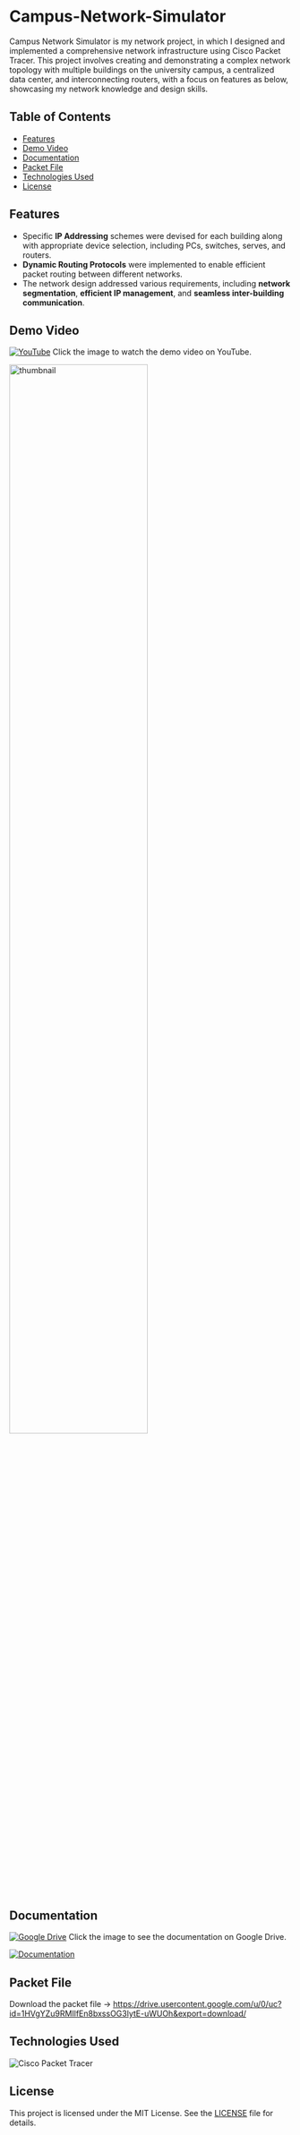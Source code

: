 # Campus-Network-Simulator

Campus Network Simulator is my network project, in which I designed and implemented a comprehensive network infrastructure using Cisco Packet Tracer. This project involves creating and demonstrating a complex network topology with multiple buildings on the university campus, a centralized data center, and interconnecting routers, with a focus on features as below, showcasing my network knowledge and design skills. 

## Table of Contents
- [Features](#features)
- [Demo Video](#demo-video)
- [Documentation](#documentation)
- [Packet File](#packet-file)
- [Technologies Used](#technologies-used)
- [License](#license)


## Features
- Specific **IP Addressing** schemes were devised for each building along with appropriate device selection, including PCs, switches, serves, and routers. 
- **Dynamic Routing Protocols** were implemented to enable efficient packet routing between different networks.
- The network design addressed various requirements, including **network segmentation**, **efficient IP management**, and **seamless inter-building communication**.

## Demo Video 
[![YouTube](https://img.shields.io/badge/YouTube-FF0000?style=plastic&logo=youtube&logoColor=white)](https://www.youtube.com/watch?v=ayVUSVRPLqE)
Click the image to watch the demo video on YouTube. 

<a href="https://www.youtube.com/watch?v=ayVUSVRPLqE">
  <img src="https://github.com/user-attachments/assets/b43d3df1-19e7-4941-9a04-918bc87d5ffa" alt="thumbnail" width="70%" height="70%">
</a>

## Documentation 
[![Google Drive](https://img.shields.io/badge/Google%20Drive%20-%20?style=plastic&logo=Google%20Drive&logoColor=white&color=4285F4)](https://drive.google.com/file/d/1EPAgZVmzu8FohEzQUeSY3xldoKdnoyNy/view)
Click the image to see the documentation on Google Drive.

[![Documentation](https://github.com/user-attachments/assets/cb2ec489-7df0-4e0b-8f3c-68b9b4fa4cee)](https://drive.google.com/file/d/1EPAgZVmzu8FohEzQUeSY3xldoKdnoyNy/view)


## Packet File
Download the packet file → https://drive.usercontent.google.com/u/0/uc?id=1HVgYZu9RMIlfEn8bxssOG3lytE-uWUOh&export=download/


## Technologies Used
![Cisco Packet Tracer](https://img.shields.io/badge/Cisco%20Packet%20Tracer-1BA0D7?style=for-the-badge&logo=cisco&logoSize=auto&labelColor=grey)

## License 
This project is licensed under the MIT License. See the [LICENSE](https://github.com/Ryo-samuraiJP/Campus-Network-Simulator/blob/main/LICENSE.md) file for details.
